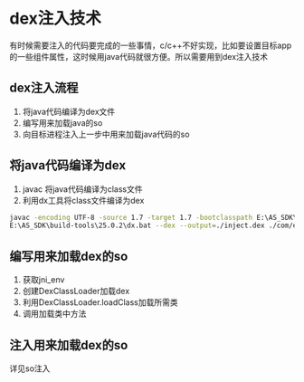 # dex注入技术
有时候需要注入的代码要完成的一些事情，c/c++不好实现，比如要设置目标app的一些组件属性，这时候用java代码就很方便。所以需要用到dex注入技术
## dex注入流程
1. 将java代码编译为dex文件
2. 编写用来加载java的so
3. 向目标进程注入上一步中用来加载java代码的so


## 将java代码编译为dex
1. javac 将java代码编译为class文件
2. 利用dx工具将class文件编译为dex

``` bash
javac -encoding UTF-8 -source 1.7 -target 1.7 -bootclasspath E:\AS_SDK\platforms\android-25/android.jar ./com/expample/tools/*.java
E:\AS_SDK\build-tools\25.0.2\dx.bat --dex --output=./inject.dex ./com/expample/tools/*
```

## 编写用来加载dex的so
1. 获取jni_env
2. 创建DexClassLoader加载dex
3. 利用DexClassLoader.loadClass加载所需类
4. 调用加载类中方法

## 注入用来加载dex的so
详见so注入